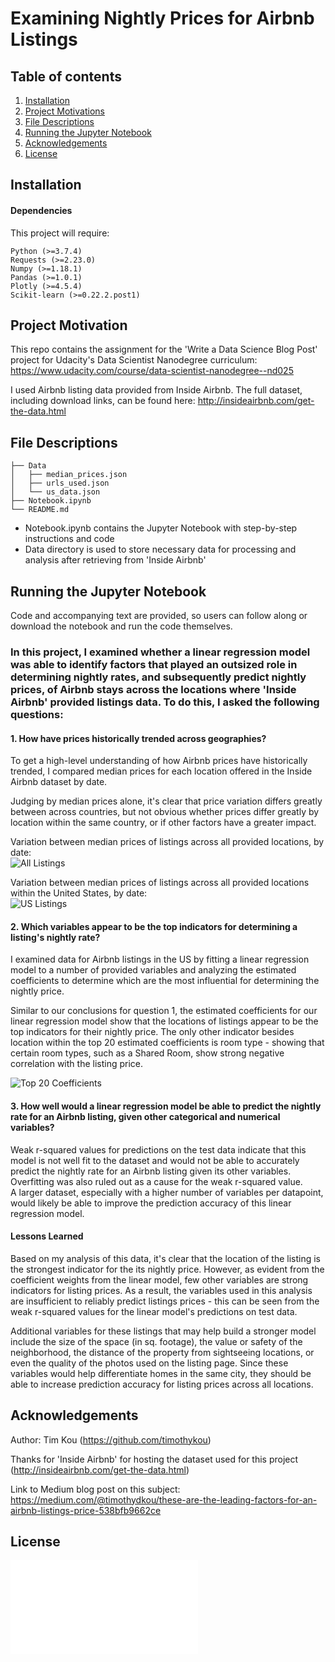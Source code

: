 # Examining Nightly Prices for Airbnb Listings

## Table of contents

1. [Installation](#installation)
2. [Project Motivations](#project-motivation)
3. [File Descriptions](#file-descriptions)
4. [Running the Jupyter Notebook](#running-the-jupyter-notebook)
5. [Acknowledgements](#acknowledgements)
6. [License](#license)


## Installation

#### Dependencies
This project will require:
    
    Python (>=3.7.4)
    Requests (>=2.23.0)
    Numpy (>=1.18.1)
    Pandas (>=1.0.1)
    Plotly (>=4.5.4)
    Scikit-learn (>=0.22.2.post1)



## Project Motivation
This repo contains the assignment for the 'Write a Data Science Blog Post' project for Udacity's Data Scientist Nanodegree curriculum: https://www.udacity.com/course/data-scientist-nanodegree--nd025

I used Airbnb listing data provided from Inside Airbnb. The full dataset, including download links, can be found here: http://insideairbnb.com/get-the-data.html


## File Descriptions

```
├── Data
│   ├── median_prices.json
│   ├── urls_used.json
│   └── us_data.json
├── Notebook.ipynb
└── README.md
```

- Notebook.ipynb contains the Jupyter Notebook with step-by-step instructions and code
- Data directory is used to store necessary data for processing and analysis after retrieving from 'Inside Airbnb'
  

## Running the Jupyter Notebook
Code and accompanying text are provided, so users can follow along or download the notebook and run the code themselves.

### In this project, I examined whether a linear regression model was able to identify factors that played an outsized role in determining nightly rates, and subsequently predict nightly prices, of Airbnb stays across the locations where 'Inside Airbnb' provided listings data. To do this, I asked the following questions:    

#### 1. How have prices historically trended across geographies?   

To get a high-level understanding of how Airbnb prices have historically trended, I compared median prices for each location offered in the Inside Airbnb dataset by date.  

Judging by median prices alone, it's clear that price variation differs greatly between across countries, but not obvious whether prices differ greatly by location within the same country, or if other factors have a greater impact.  

Variation between median prices of listings across all provided locations, by date:  
![All Listings](/images/all_listings.png)

Variation between median prices of listings across all provided locations within the United States, by date:  
![US Listings](/images/us_listings.png)  

#### 2. Which variables appear to be the top indicators for determining a listing's nightly rate?  

I examined data for Airbnb listings in the US by fitting a linear regression model to a number of provided variables and analyzing the estimated coefficients to determine which are the most influential for determining the nightly price.

Similar to our conclusions for question 1, the estimated coefficients for our linear regression model show that the locations of listings appear to be the top indicators for their nightly price. The only other indicator besides location within the top 20 estimated coefficients is room type - showing that certain room types, such as a Shared Room, show strong negative correlation with the listing price.

![Top 20 Coefficients](/images/coef_weights_20.png)  

#### 3. How well would a linear regression model be able to predict the nightly rate for an Airbnb listing, given other categorical and numerical variables?  
Weak r-squared values for predictions on the test data indicate that this model is not well fit to the dataset and would not be able to accurately predict the nightly rate for an Airbnb listing given its other variables. 
Overfitting was also ruled out as a cause for the weak r-squared value.  
A larger dataset, especially with a higher number of variables per datapoint, would likely be able to improve the prediction accuracy of this linear regression model.  

#### Lessons Learned
Based on my analysis of this data, it's clear that the location of the listing is the strongest indicator for the its nightly price. However, as evident from the coefficient weights from the linear model, few other variables are strong indicators for listing prices. As a result, the variables used in this analysis are insufficient to reliably predict listings prices - this can be seen from the weak r-squared values for the linear model's predictions on test data.  

Additional variables for these listings that may help build a stronger model include the size of the space (in sq. footage), the value or safety of the neighborhood, the distance of the property from sightseeing locations, or even the quality of the photos used on the listing page. Since these variables would help differentiate homes in the same city, they should be able to increase prediction accuracy for listing prices across all locations.


## Acknowledgements
Author: Tim Kou (https://github.com/timothykou)

Thanks for 'Inside Airbnb' for hosting the dataset used for this project (http://insideairbnb.com/get-the-data.html)  

Link to Medium blog post on this subject: https://medium.com/@timothydkou/these-are-the-leading-factors-for-an-airbnb-listings-price-538bfb9662ce

## License  
![License](/License.md)
